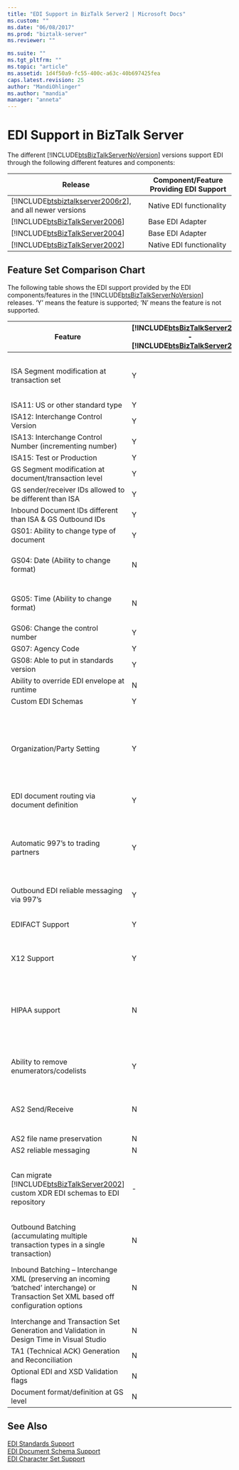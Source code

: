 ```yaml
---
title: "EDI Support in BizTalk Server2 | Microsoft Docs"
ms.custom: ""
ms.date: "06/08/2017"
ms.prod: "biztalk-server"
ms.reviewer: ""

ms.suite: ""
ms.tgt_pltfrm: ""
ms.topic: "article"
ms.assetid: 1d4f50a9-fc55-400c-a63c-40b697425fea
caps.latest.revision: 25
author: "MandiOhlinger"
ms.author: "mandia"
manager: "anneta"
---
```

# EDI Support in BizTalk Server
The different [!INCLUDE[btsBizTalkServerNoVersion](../includes/btsbiztalkservernoversion-md.md)] versions support EDI through the following different features and components:  
  
|Release|Component/Feature Providing EDI Support|  
|---|---|  
|[!INCLUDE[btsbiztalkserver2006r2](../includes/btsbiztalkserver2006r2-md.md)], and all newer versions|Native EDI functionality|  
|[!INCLUDE[btsBizTalkServer2006](../includes/btsbiztalkserver2006-md.md)]|Base EDI Adapter|  
|[!INCLUDE[btsBizTalkServer2004](../includes/btsbiztalkserver2004-md.md)]|Base EDI Adapter|  
|[!INCLUDE[btsBizTalkServer2002](../includes/btsbiztalkserver2002-md.md)]|Native EDI functionality|  
  
## Feature Set Comparison Chart  
 The following table shows the EDI support provided by the EDI components/features in the [!INCLUDE[btsBizTalkServerNoVersion](../includes/btsbiztalkservernoversion-md.md)] releases. ‘Y’ means the feature is supported; ‘N’ means the feature is not supported.  
  
|Feature|[!INCLUDE[btsBizTalkServer2000](../includes/btsbiztalkserver2000-md.md)] - [!INCLUDE[btsBizTalkServer2002](../includes/btsbiztalkserver2002-md.md)]|[!INCLUDE[btsBizTalkServer2004](../includes/btsbiztalkserver2004-md.md)] - [!INCLUDE[btsBizTalkServer2006](../includes/btsbiztalkserver2006-md.md)]|[!INCLUDE[btsbiztalkserver2006r2](../includes/btsbiztalkserver2006r2-md.md)]|BizTalk Server 2009|BizTalk Server 2010|Comment|  
|---|---|---|---|---|---|---|  
|ISA    Segment modification at transaction set|Y|N|Y|Y|Y|Supported in [!INCLUDE[btsbiztalkserver2006r2](../includes/btsbiztalkserver2006r2-md.md)] and later by creating TransactionSet-specific agreements.|  
|ISA11:    US or other standard type|Y|N|Y|Y|Y|-|  
|ISA12:    Interchange Control Version|Y|N|Y|Y|Y|-|  
|ISA13:    Interchange Control Number (incrementing number)|Y|N|Y|Y|Y|-|  
|ISA15:    Test or Production|Y|N|Y|Y|Y|-|  
|GS    Segment modification at document/transaction level|Y|N|Y|Y|Y|-|  
|GS    sender/receiver IDs allowed to be different than ISA|Y|N|Y|Y|Y|-|  
|Inbound    Document IDs different than ISA & GS Outbound IDs|Y|N|Y|Y|Y|-|  
|GS01:    Ability to change type of document|Y|N|Y|Y|Y|-|  
|GS04:    Date (Ability to change format)|N|N|Y|Y|Y|[!INCLUDE[btsbiztalkserver2006r2](../includes/btsbiztalkserver2006r2-md.md)] and later contains UI to select format as CCYYMMDD and YYMMDD|  
|GS05:    Time (Ability to change format)|N|N|Y|Y|Y|[!INCLUDE[btsbiztalkserver2006r2](../includes/btsbiztalkserver2006r2-md.md)] and later contains UI to select format as HHMM, HHMMSS, and HHMMSSdd|  
|GS06:    Change the control number|Y|N|Y|Y|Y|-|  
|GS07:    Agency Code|Y|N|Y|Y|Y|-|  
|GS08:    Able to put in standards version|Y|N|Y|Y|Y|-|  
|Ability to override EDI envelope at runtime|N|N|N|Y|Y|-|  
|Custom    EDI Schemas|Y|N|Y|Y|Y|-|  
|Organization/Party Setting|Y|Y (minimal)|Y|Y|Y|[!INCLUDE[btsbiztalkserver2006r2](../includes/btsbiztalkserver2006r2-md.md)] and BizTalk Server 2009 enables you to create party based off templates.<br /><br /> BizTalk Server 2010 and later remodels this by separating party and agreements. Allows creating agreements based off templates.|  
|EDI    document routing via document definition|Y|-|Y|Y|Y|-|  
|Automatic    997’s to trading partners|Y|Y|Y|Y|Y|Supported in [!INCLUDE[btsbiztalkserver2006r2](../includes/btsbiztalkserver2006r2-md.md)] and BizTalk Server 2009 by party-specific configuration<br /><br /> Supported in BizTalk Server 2010 and later by configuration specific to business profiles.|  
|Outbound    EDI reliable messaging via 997’s|Y|Y|Y|Y|Y|-|  
|EDIFACT    Support|Y|Y (minimal)|Y|Y|Y|Supported in [!INCLUDE[btsbiztalkserver2006r2](../includes/btsbiztalkserver2006r2-md.md)] and later (D93 to D05 per ISO 9735 v4.1)|  
|X12    Support|Y|Y (minimal)|Y|Y|Y|Supported in [!INCLUDE[btsbiztalkserver2006r2](../includes/btsbiztalkserver2006r2-md.md)] and later (2040 to 5030)|  
|HIPAA support|N|Y (in [!INCLUDE[btsBizTalkServer2006](../includes/btsbiztalkserver2006-md.md)])|Y|Y|Y|Supported in [!INCLUDE[btsBizTalkServer2006](../includes/btsbiztalkserver2006-md.md)] as Microsoft BizTalk Accelerator for HIPAA (BTAHIPAA) 3.3. Supported in [!INCLUDE[btsbiztalkserver2006r2](../includes/btsbiztalkserver2006r2-md.md)] and later as  part of native EDI functionality.|  
|Ability    to remove enumerators/codelists|Y|N|Y|Y|Y|Supported in [!INCLUDE[btsbiztalkserver2006r2](../includes/btsbiztalkserver2006r2-md.md)] and later by Visual Studio/BizTalk Editor|  
|AS2    Send/Receive|N|N|Y|Y|Y|In BizTalk Server 2009 and later, AS2 is Drummond Certified for multi-file attachment support, file name    preservation support and interoperability.|  
|AS2 file name preservation|N|N|N|Y|Y|-|  
|AS2 reliable messaging|N|N|N|Y|Y|-|  
|Can    migrate [!INCLUDE[btsBizTalkServer2002](../includes/btsbiztalkserver2002-md.md)] custom XDR EDI schemas to EDI repository|-|N|N|N|N|You must migrate Base EDI applications to [!INCLUDE[btsbiztalkserver2006r2](../includes/btsbiztalkserver2006r2-md.md)] or BizTalk Server 2009, and then use the Party Migration Tool to migrate the applications to BizTalk Server 2010 and later.|  
|Outbound    Batching (accumulating multiple transaction types in a single transaction)|N|N|Y|Y|Y|BizTalk Server 2009 and later supports multiple batch configurations for each business profile.|  
|Inbound    Batching – Interchange XML (preserving an incoming ‘batched’ interchange) or    Transaction Set XML based off configuration options|N|N|Y|Y|Y|In [!INCLUDE[btsbiztalkserver2006r2](../includes/btsbiztalkserver2006r2-md.md)] and later, this is in addition to supporting inbound-debatching, i.e., splitting interchange into individual Transaction Set Xml|  
|Interchange    and Transaction Set Generation and Validation in Design Time in Visual Studio|N|N|Y|Y|Y|-|  
|TA1    (Technical ACK) Generation and Reconciliation|N|N|Y|Y|Y|-|  
|Optional    EDI and XSD Validation flags|N|N|Y|Y|Y|-|  
|Document    format/definition at GS level|N|N|Y|Y|Y|-|  
  
## See Also  
 [EDI Standards Support](../core/edi-standards-support.md)   
 [EDI Document Schema Support](../core/edi-document-schema-support.md)   
 [EDI Character Set Support](../core/edi-character-set-support.md)